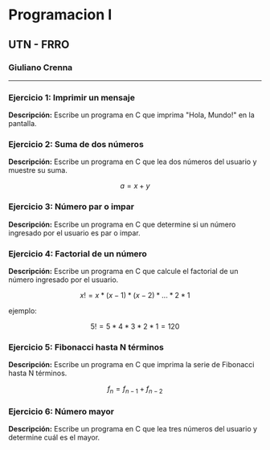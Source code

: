 # Programacion I

## UTN - FRRO

### Giuliano Crenna
---

### Ejercicio 1: Imprimir un mensaje
**Descripción:** Escribe un programa en C que imprima "Hola, Mundo!" en la pantalla.

### Ejercicio 2: Suma de dos números
**Descripción:** Escribe un programa en C que lea dos números del usuario y muestre su suma.

$$
a = x+y
$$

### Ejercicio 3: Número par o impar
**Descripción:** Escribe un programa en C que determine si un número ingresado por el usuario es par o impar.

### Ejercicio 4: Factorial de un número
**Descripción:** Escribe un programa en C que calcule el factorial de un número ingresado por el usuario.

$$
x! = x * (x-1) * (x-2) * ... * 2 * 1
$$

ejemplo:

$$
5! = 5 * 4 * 3 * 2 * 1 = 120
$$


### Ejercicio 5: Fibonacci hasta N términos
**Descripción:** Escribe un programa en C que imprima la serie de Fibonacci hasta N términos.

$$
    f_n = f_{n-1} + f_{n-2}
$$

### Ejercicio 6: Número mayor
**Descripción:** Escribe un programa en C que lea tres números del usuario y determine cuál es el mayor.
